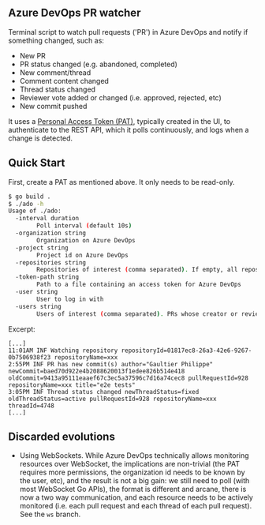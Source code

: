 ## Azure DevOps PR watcher

Terminal script to watch pull requests ('PR') in Azure DevOps and notify if something changed, such as:
- New PR
- PR status changed (e.g. abandoned, completed)
- New comment/thread
- Comment content changed
- Thread status changed
- Reviewer vote added or changed (i.e. approved, rejected, etc)
- New commit pushed

It uses a [Personal Access Token (PAT)](https://learn.microsoft.com/en-us/azure/devops/organizations/accounts/use-personal-access-tokens-to-authenticate?toc=%2Fazure%2Fdevops%2Forganizations%2Fsecurity%2Ftoc.json&view=azure-devops&tabs=Windows), typically created in the UI, to authenticate to the REST API, which it polls continuously, and logs when a change is detected.


## Quick Start

First, create a PAT as mentioned above. It only needs to be read-only.

```sh
$ go build .
$ ./ado -h
Usage of ./ado:
  -interval duration
    	Poll interval (default 10s)
  -organization string
    	Organization on Azure DevOps
  -project string
    	Project id on Azure DevOps
  -repositories string
    	Repositories of interest (comma separated). If empty, all repositories will be watched.
  -token-path string
    	Path to a file containing an access token for Azure DevOps
  -user string
    	User to log in with
  -users string
    	Users of interest (comma separated). PRs whose creator or reviewers match at least one of those will be shown. If empty, all PRs will be watched.
```

Excerpt:

```
[...]
11:01AM INF Watching repository repositoryId=01817ec8-26a3-42e6-9267-0b7506938f23 repositoryName=xxx
2:55PM INF PR has new commit(s) author="Gaultier Philippe" newCommit=baed70d922e4b2088620013f1edee826b514e418 oldCommit=9413a95111eaaef67c3ec5a37596c7d16a74cec8 pullRequestId=928 repositoryName=xxx title="e2e tests"
3:05PM INF Thread status changed newThreadStatus=fixed oldThreadStatus=active pullRequestId=928 repositoryName=xxx threadId=4748
[...]
```

## Discarded evolutions

- Using WebSockets. While Azure DevOps technically allows monitoring resources over WebSocket, the implications are non-trivial (the PAT requires more permissions, the organization id needs to be known by the user, etc), and the result is not a big gain: we still need to poll (with most WebSocket Go APIs), the format is different and arcane, there is now a two way communication, and each resource needs to be actively monitored (i.e. each pull request and each thread of each pull request). See the `ws` branch.
